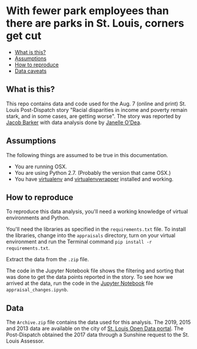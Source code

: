 With fewer park employees than there are parks in St. Louis, corners get cut
========================

* [What is this?](#what-is-this)
* [Assumptions](#assumptions)
* [How to reproduce](#how-to-reproduce)
* [Data caveats](#data-caveats)

What is this?
-------------

This repo contains data and code used for the Aug. 7 (online and print) St. Louis Post-Dispatch story "Racial disparities in income and poverty remain stark, and in some cases, are getting worse". The story was reported by [Jacob Barker](https://twitter.com/jacobbarker) with data analysis done by [Janelle O'Dea](https://twitter.com/jayohday). 

Assumptions
-----------

The following things are assumed to be true in this documentation.

* You are running OSX.
* You are using Python 2.7. (Probably the version that came OSX.)
* You have [virtualenv](https://pypi.python.org/pypi/virtualenv) and [virtualenvwrapper](https://pypi.python.org/pypi/virtualenvwrapper) installed and working.

How to reproduce
-------------
To reproduce this data analysis, you'll need a working knowledge of virtual environments and Python. 

You'll need the libraries as specified in the `requirements.txt` file. To install the libraries, change into the `appraisals` directory, turn on your virtual environment and run the Terminal command `pip install -r requirements.txt`. 

Extract the data from the `.zip` file.

The code in the Jupyter Notebook file shows the filtering and sorting that was done to get the data points reported in the story. To see how we arrived at the data, run the code in the [Jupyter Notebook](https://jupyter.org/) file `appraisal_changes.ipynb`. 

Data
-----
The `Archive.zip` file contains the data used for this analysis. The 2019, 2015 and 2013 data are available on the city of [St. Louis Open Data portal](https://www.stlouis-mo.gov/data/). The Post-Dispatch obtained the 2017 data through a Sunshine request to the St. Louis Assessor. 
